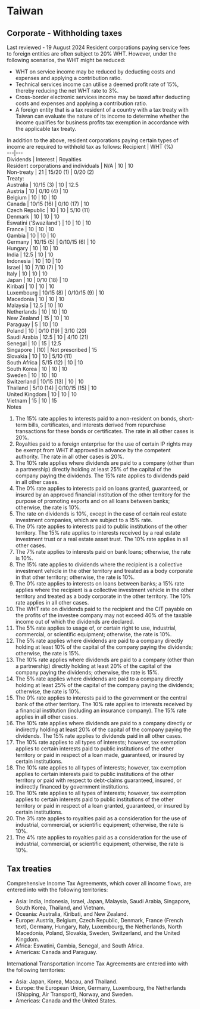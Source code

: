 # Taiwan
## Corporate - Withholding taxes
Last reviewed - 19 August 2024
Resident corporations paying service fees to foreign entities are often subject to 20% WHT. However, under the following scenarios, the WHT might be reduced:
  * WHT on service income may be reduced by deducting costs and expenses and applying a contribution ratio.
  * Technical services income can utilise a deemed profit rate of 15%, thereby reducing the net WHT rate to 3%.
  * Cross-border electronic services income may be taxed after deducting costs and expenses and applying a contribution ratio.
  * A foreign entity that is a tax resident of a country with a tax treaty with Taiwan can evaluate the nature of its income to determine whether the income qualifies for business profits tax exemption in accordance with the applicable tax treaty.


In addition to the above, resident corporations paying certain types of income are required to withhold tax as follows:
Recipient | WHT (%)  
---|---  
Dividends | Interest | Royalties  
Resident corporations and individuals | N/A | 10 | 10  
Non-treaty | 21 | 15/20 (1) | 0/20 (2)  
Treaty:  
Australia | 10/15 (3) | 10 | 12.5  
Austria | 10 | 0/10 (4) | 10  
Belgium | 10 | 10 | 10  
Canada | 10/15 (16) | 0/10 (17) | 10  
Czech Republic | 10 | 10 | 5/10 (11)  
Denmark | 10 | 10 | 10  
Eswatini ('Swaziland') | 10 | 10 | 10  
France | 10 | 10 | 10  
Gambia | 10 | 10 | 10  
Germany | 10/15 (5) | 0/10/15 (6) | 10  
Hungary | 10 | 10 | 10  
India | 12.5 | 10 | 10  
Indonesia | 10 | 10 | 10  
Israel | 10 | 7/10 (7) | 10  
Italy | 10 | 10 | 10  
Japan | 10 | 0/10 (18) | 10  
Kiribati | 10 | 10 | 10  
Luxembourg | 10/15 (8) | 0/10/15 (9) | 10  
Macedonia | 10 | 10 | 10  
Malaysia  | 12.5 | 10 | 10  
Netherlands | 10 | 10 | 10  
New Zealand | 15 | 10 | 10  
Paraguay | 5 | 10 | 10  
Poland | 10 | 0/10 (19) | 3/10 (20)  
Saudi Arabia | 12.5 | 10 | 4/10 (21)  
Senegal | 10 | 15 | 12.5  
Singapore | (10) | Not prescribed | 15  
Slovakia | 10 | 10 | 5/10 (11)  
South Africa | 5/15 (12) | 10 | 10  
South Korea | 10 | 10 | 10  
Sweden | 10 | 10 | 10  
Switzerland | 10/15 (13) | 10 | 10  
Thailand | 5/10 (14) | 0/10/15 (15) | 10  
United Kingdom | 10 | 10 | 10  
Vietnam | 15 | 10 | 15  
Notes
  1. The 15% rate applies to interests paid to a non-resident on bonds, short-term bills, certificates, and interests derived from repurchase transactions for these bonds or certificates. The rate in all other cases is 20%.
  2. Royalties paid to a foreign enterprise for the use of certain IP rights may be exempt from WHT if approved in advance by the competent authority. The rate in all other cases is 20%.
  3. The 10% rate applies where dividends are paid to a company (other than a partnership) directly holding at least 25% of the capital of the company paying the dividends. The 15% rate applies to dividends paid in all other cases.
  4. The 0% rate applies to interests paid on loans granted, guaranteed, or insured by an approved financial institution of the other territory for the purpose of promoting exports and on all loans between banks; otherwise, the rate is 10%.
  5. The rate on dividends is 10%, except in the case of certain real estate investment companies, which are subject to a 15% rate.
  6. The 0% rate applies to interests paid to public institutions of the other territory. The 15% rate applies to interests received by a real estate investment trust or a real estate asset trust. The 10% rate applies in all other cases.
  7. The 7% rate applies to interests paid on bank loans; otherwise, the rate is 10%.
  8. The 15% rate applies to dividends where the recipient is a collective investment vehicle in the other territory and treated as a body corporate in that other territory; otherwise, the rate is 10%.
  9. The 0% rate applies to interests on loans between banks; a 15% rate applies where the recipient is a collective investment vehicle in the other territory and treated as a body corporate in the other territory. The 10% rate applies in all other cases.
  10. The WHT rate on dividends paid to the recipient and the CIT payable on the profits of the investee company may not exceed 40% of the taxable income out of which the dividends are declared.
  11. The 5% rate applies to usage of, or certain right to use, industrial, commercial, or scientific equipment; otherwise, the rate is 10%.
  12. The 5% rate applies where dividends are paid to a company directly holding at least 10% of the capital of the company paying the dividends; otherwise, the rate is 15%.
  13. The 10% rate applies where dividends are paid to a company (other than a partnership) directly holding at least 20% of the capital of the company paying the dividends; otherwise, the rate is 15%.
  14. The 5% rate applies where dividends are paid to a company directly holding at least 25% of the capital of the company paying the dividends; otherwise, the rate is 10%.
  15. The 0% rate applies to interests paid to the government or the central bank of the other territory. The 10% rate applies to interests received by a financial institution (including an insurance company). The 15% rate applies in all other cases.
  16. The 10% rate applies where dividends are paid to a company directly or indirectly holding at least 20% of the capital of the company paying the dividends. The 15% rate applies to dividends paid in all other cases.
  17. The 10% rate applies to all types of interests; however, tax exemption applies to certain interests paid to public institutions of the other territory or paid in respect of a loan made, guaranteed, or insured by certain institutions.
  18. The 10% rate applies to all types of interests; however, tax exemption applies to certain interests paid to public institutions of the other territory or paid with respect to debt-claims guaranteed, insured, or indirectly financed by government institutions.
  19. The 10% rate applies to all types of interests; however, tax exemption applies to certain interests paid to public institutions of the other territory or paid in respect of a loan granted, guaranteed, or insured by certain institutions.
  20. The 3% rate applies to royalties paid as a consideration for the use of industrial, commercial, or scientific equipment; otherwise, the rate is 10%.
  21. The 4% rate applies to royalties paid as a consideration for the use of industrial, commercial, or scientific equipment; otherwise, the rate is 10%.


## Tax treaties
Comprehensive Income Tax Agreements, which cover all income flows, are entered into with the following territories:
  * Asia: India, Indonesia, Israel, Japan, Malaysia, Saudi Arabia, Singapore, South Korea, Thailand, and Vietnam.
  * Oceania: Australia, Kiribati, and New Zealand.
  * Europe: Austria, Belgium, Czech Republic, Denmark, France (French text), Germany, Hungary, Italy, Luxembourg, the Netherlands, North Macedonia, Poland, Slovakia, Sweden, Switzerland, and the United Kingdom.
  * Africa: Eswatini, Gambia, Senegal, and South Africa.
  * Americas: Canada and Paraguay.


International Transportation Income Tax Agreements are entered into with the following territories:
  * Asia: Japan, Korea, Macau, and Thailand.
  * Europe: the European Union, Germany, Luxembourg, the Netherlands (Shipping, Air Transport), Norway, and Sweden.
  * Americas: Canada and the United States.


